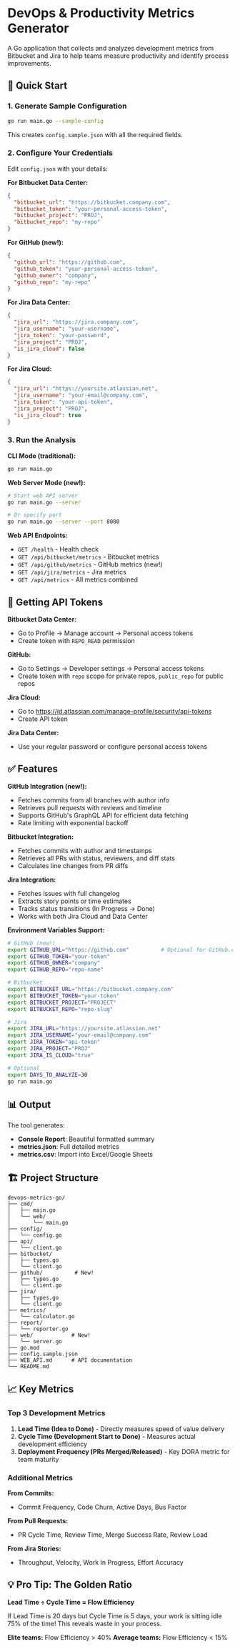 # DevOps & Productivity Metrics Generator

A Go application that collects and analyzes development metrics from Bitbucket and Jira to help teams measure productivity and identify process improvements.

## 🚀 Quick Start

### 1. **Generate Sample Configuration**
```bash
go run main.go --sample-config
```
This creates `config.sample.json` with all the required fields.

### 2. **Configure Your Credentials**

Edit `config.json` with your details:

**For Bitbucket Data Center:**
```json
{
  "bitbucket_url": "https://bitbucket.company.com",
  "bitbucket_token": "your-personal-access-token",
  "bitbucket_project": "PROJ",
  "bitbucket_repo": "my-repo"
}
```

**For GitHub (new!):**
```json
{
  "github_url": "https://github.com",
  "github_token": "your-personal-access-token", 
  "github_owner": "company",
  "github_repo": "my-repo"
}
```

**For Jira Data Center:**
```json
{
  "jira_url": "https://jira.company.com",
  "jira_username": "your-username",
  "jira_token": "your-password",
  "jira_project": "PROJ",
  "is_jira_cloud": false
}
```

**For Jira Cloud:**
```json
{
  "jira_url": "https://yoursite.atlassian.net",
  "jira_username": "your-email@company.com",
  "jira_token": "your-api-token",
  "jira_project": "PROJ",
  "is_jira_cloud": true
}
```

### 3. **Run the Analysis**

**CLI Mode (traditional):**
```bash
go run main.go
```

**Web Server Mode (new!):**
```bash
# Start web API server
go run main.go --server

# Or specify port
go run main.go --server --port 8080
```

**Web API Endpoints:**
- `GET /health` - Health check
- `GET /api/bitbucket/metrics` - Bitbucket metrics
- `GET /api/github/metrics` - GitHub metrics (new!)
- `GET /api/jira/metrics` - Jira metrics
- `GET /api/metrics` - All metrics combined

## 🔑 Getting API Tokens

**Bitbucket Data Center:**
- Go to Profile → Manage account → Personal access tokens
- Create token with `REPO_READ` permission

**GitHub:**
- Go to Settings → Developer settings → Personal access tokens
- Create token with `repo` scope for private repos, `public_repo` for public repos

**Jira Cloud:**
- Go to https://id.atlassian.com/manage-profile/security/api-tokens
- Create API token

**Jira Data Center:**
- Use your regular password or configure personal access tokens

## ✅ Features

**GitHub Integration (new!):**
- Fetches commits from all branches with author info
- Retrieves pull requests with reviews and timeline
- Supports GitHub's GraphQL API for efficient data fetching
- Rate limiting with exponential backoff

**Bitbucket Integration:**
- Fetches commits with author and timestamps
- Retrieves all PRs with status, reviewers, and diff stats
- Calculates line changes from PR diffs

**Jira Integration:**
- Fetches issues with full changelog
- Extracts story points or time estimates
- Tracks status transitions (In Progress → Done)
- Works with both Jira Cloud and Data Center

**Environment Variables Support:**
```bash
# GitHub (new!)
export GITHUB_URL="https://github.com"          # Optional for GitHub.com
export GITHUB_TOKEN="your-token"
export GITHUB_OWNER="company"
export GITHUB_REPO="repo-name"

# Bitbucket  
export BITBUCKET_URL="https://bitbucket.company.com"
export BITBUCKET_TOKEN="your-token"
export BITBUCKET_PROJECT="PROJECT"
export BITBUCKET_REPO="repo-slug"

# Jira
export JIRA_URL="https://yoursite.atlassian.net"
export JIRA_USERNAME="your-email@company.com"
export JIRA_TOKEN="api-token"
export JIRA_PROJECT="PROJ"
export JIRA_IS_CLOUD="true"

# Optional
export DAYS_TO_ANALYZE=30
go run main.go
```

## 📊 Output

The tool generates:
- **Console Report**: Beautiful formatted summary
- **metrics.json**: Full detailed metrics
- **metrics.csv**: Import into Excel/Google Sheets

## 🏗️ Project Structure

```
devops-metrics-go/
├── cmd/
│   ├── main.go
│   └── web/
│       └── main.go
├── config/
│   └── config.go
├── api/
│   └── client.go
├── bitbucket/
│   ├── types.go
│   └── client.go
├── github/          # New!
│   ├── types.go
│   └── client.go
├── jira/
│   ├── types.go
│   └── client.go
├── metrics/
│   └── calculator.go
├── report/
│   └── reporter.go
├── web/            # New!
│   └── server.go
├── go.mod
├── config.sample.json
├── WEB_API.md      # API documentation
└── README.md
```

## 📈 Key Metrics

### Top 3 Development Metrics

1. **Lead Time (Idea to Done)** - Directly measures speed of value delivery
2. **Cycle Time (Development Start to Done)** - Measures actual development efficiency  
3. **Deployment Frequency (PRs Merged/Released)** - Key DORA metric for team maturity

### Additional Metrics

**From Commits:**
- Commit Frequency, Code Churn, Active Days, Bus Factor

**From Pull Requests:**  
- PR Cycle Time, Review Time, Merge Success Rate, Review Load

**From Jira Stories:**
- Throughput, Velocity, Work In Progress, Effort Accuracy

## 💡 Pro Tip: The Golden Ratio

**Lead Time ÷ Cycle Time = Flow Efficiency**

If Lead Time is 20 days but Cycle Time is 5 days, your work is sitting idle 75% of the time! This reveals waste in your process.

**Elite teams:** Flow Efficiency > 40%
**Average teams:** Flow Efficiency < 15%